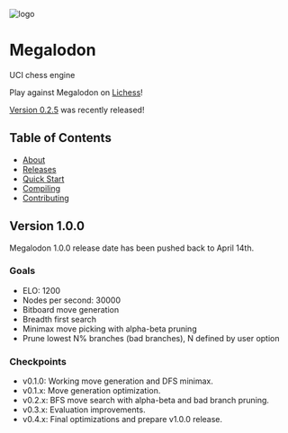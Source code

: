 ![logo](https://raw.githubusercontent.com/megalodon-chess/megalodon/main/logo/logo_widescreen_light.png)

# Megalodon

UCI chess engine

Play against Megalodon on [Lichess][lichess]!

[Version 0.2.5][latest] was recently released!

## Table of Contents

* [About][about]
* [Releases][releases]
* [Quick Start][quickstart]
* [Compiling][compiling]
* [Contributing][contrib]

## Version 1.0.0

Megalodon 1.0.0 release date has been pushed back to April 14th.

### Goals

* ELO: 1200
* Nodes per second: 30000
* Bitboard move generation
* Breadth first search
* Minimax move picking with alpha-beta pruning
* Prune lowest N% branches (bad branches), N defined by user option

### Checkpoints

* v0.1.0: Working move generation and DFS minimax.
* v0.1.x: Move generation optimization.
* v0.2.x: BFS move search with alpha-beta and bad branch pruning.
* v0.3.x: Evaluation improvements.
* v0.4.x: Final optimizations and prepare v1.0.0 release.

[lichess]: https://lichess.org/@/megalodon-chess
[latest]: https://github.com/megalodon-chess/megalodon/releases/latest
[about]: https://megalodon-chess.github.io/megalodon/about
[releases]: https://megalodon-chess.github.io/megalodon/releases
[quickstart]: https://megalodon-chess.github.io/megalodon/quick-start
[compiling]: https://megalodon-chess.github.io/megalodon/compiling
[contrib]: https://github.com/megalodon-chess/megalodon/blob/main/CONTRIBUTING.md
